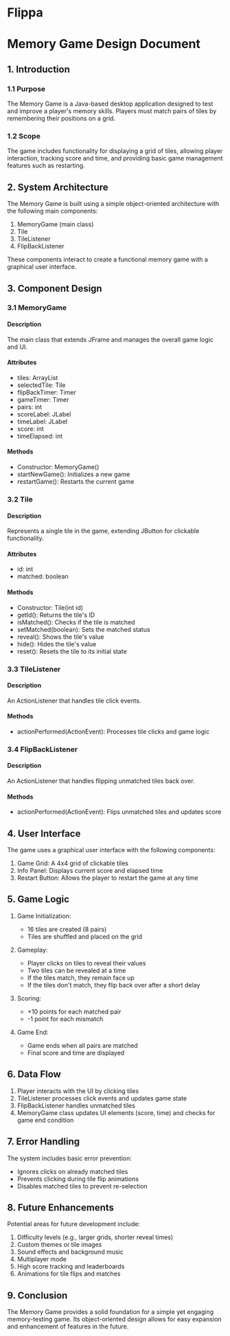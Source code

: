 # Flippa
# Memory Game Design Document

## 1. Introduction

### 1.1 Purpose
The Memory Game is a Java-based desktop application designed to test and improve a player's memory skills. Players must match pairs of tiles by remembering their positions on a grid.

### 1.2 Scope
The game includes functionality for displaying a grid of tiles, allowing player interaction, tracking score and time, and providing basic game management features such as restarting.

## 2. System Architecture

The Memory Game is built using a simple object-oriented architecture with the following main components:

1. MemoryGame (main class)
2. Tile
3. TileListener
4. FlipBackListener

These components interact to create a functional memory game with a graphical user interface.

## 3. Component Design

### 3.1 MemoryGame

#### Description
The main class that extends JFrame and manages the overall game logic and UI.

#### Attributes
- tiles: ArrayList<Tile>
- selectedTile: Tile
- flipBackTimer: Timer
- gameTimer: Timer
- pairs: int
- scoreLabel: JLabel
- timeLabel: JLabel
- score: int
- timeElapsed: int

#### Methods
- Constructor: MemoryGame()
- startNewGame(): Initializes a new game
- restartGame(): Restarts the current game

### 3.2 Tile

#### Description
Represents a single tile in the game, extending JButton for clickable functionality.

#### Attributes
- id: int
- matched: boolean

#### Methods
- Constructor: Tile(int id)
- getId(): Returns the tile's ID
- isMatched(): Checks if the tile is matched
- setMatched(boolean): Sets the matched status
- reveal(): Shows the tile's value
- hide(): Hides the tile's value
- reset(): Resets the tile to its initial state

### 3.3 TileListener

#### Description
An ActionListener that handles tile click events.

#### Methods
- actionPerformed(ActionEvent): Processes tile clicks and game logic

### 3.4 FlipBackListener

#### Description
An ActionListener that handles flipping unmatched tiles back over.

#### Methods
- actionPerformed(ActionEvent): Flips unmatched tiles and updates score

## 4. User Interface

The game uses a graphical user interface with the following components:

1. Game Grid: A 4x4 grid of clickable tiles
2. Info Panel: Displays current score and elapsed time
3. Restart Button: Allows the player to restart the game at any time

## 5. Game Logic

1. Game Initialization:
   - 16 tiles are created (8 pairs)
   - Tiles are shuffled and placed on the grid

2. Gameplay:
   - Player clicks on tiles to reveal their values
   - Two tiles can be revealed at a time
   - If the tiles match, they remain face up
   - If the tiles don't match, they flip back over after a short delay

3. Scoring:
   - +10 points for each matched pair
   - -1 point for each mismatch

4. Game End:
   - Game ends when all pairs are matched
   - Final score and time are displayed

## 6. Data Flow

1. Player interacts with the UI by clicking tiles
2. TileListener processes click events and updates game state
3. FlipBackListener handles unmatched tiles
4. MemoryGame class updates UI elements (score, time) and checks for game end condition

## 7. Error Handling

The system includes basic error prevention:
- Ignores clicks on already matched tiles
- Prevents clicking during tile flip animations
- Disables matched tiles to prevent re-selection

## 8. Future Enhancements

Potential areas for future development include:
1. Difficulty levels (e.g., larger grids, shorter reveal times)
2. Custom themes or tile images
3. Sound effects and background music
4. Multiplayer mode
5. High score tracking and leaderboards
6. Animations for tile flips and matches

## 9. Conclusion

The Memory Game provides a solid foundation for a simple yet engaging memory-testing game. Its object-oriented design allows for easy expansion and enhancement of features in the future.